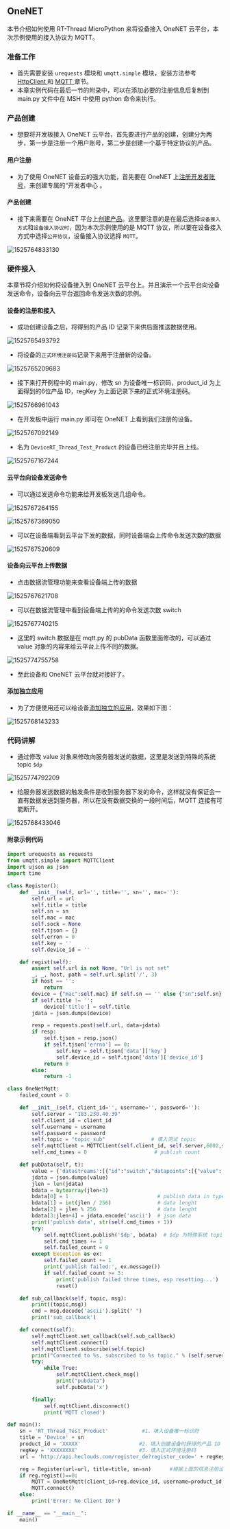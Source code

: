 ## OneNET

本节介绍如何使用 RT-Thread MicroPython 来将设备接入 OneNET 云平台，本次示例使用的接入协议为 MQTT。

### 准备工作

- 首先需要安装 `urequests`  模块和 `umqtt.simple` 模块，安装方法参考 [HttpClient ](./02-HttpClient.md) 和 [MQTT ](./04-MQTT.md) 章节。
- 本章实例代码在最后一节的附录中，可以在添加必要的注册信息后复制到 main.py 文件中在 MSH 中使用 python 命令来执行。

### 产品创建

- 想要将开发板接入 OneNET 云平台，首先要进行产品的创建，创建分为两步，第一步是注册一个用户账号，第二步是创建一个基于特定协议的产品。

#### 用户注册

- 为了使用 OneNET 设备云的强大功能，首先要在 OneNET 上[注册开发者账号](https://open.iot.10086.cn/doc/art436.html#104)，来创建专属的“开发者中心 。

#### 产品创建

- 接下来需要在 OneNET 平台上[创建产品](https://open.iot.10086.cn/doc/art437.html#104)。这里要注意的是在最后选择`设备接入方式`和`设备接入协议时`，因为本次示例使用的是 MQTT 协议，所以要在设备接入方式中选择`公开协议`，设备接入协议选择 `MQTT`。

![1525764833130](../figures/choose_mqtt.png)

### 硬件接入

本章节将介绍如何将设备接入到 OneNET 云平台上。并且演示一个云平台向设备发送命令，设备向云平台返回命令发送次数的示例。

#### 设备的注册和接入

- 成功创建设备之后，将得到的产品 ID 记录下来供后面推送数据使用。

![1525765493792](../figures/get_product_id.png)

- 将设备的`正式环境注册码`记录下来用于注册新的设备。

![1525765209683](../figures/reg_code.png)

- 接下来打开例程中的 main.py，修改 sn 为设备唯一标识码，product_id 为上面得到的6位产品 ID，regKey 为上面记录下来的正式环境注册码。

![1525766961043](../figures/change_code.png)

- 在开发板中运行 main.py 即可在 OneNET 上看到我们注册的设备。

![1525767092149](../figures/run_main.png)

- 名为 `DeviceRT_Thread_Test_Product` 的设备已经注册完毕并且上线。

![1525767167244](../figures/reg_done.png)

#### 云平台向设备发送命令

- 可以通过发送命令功能来给开发板发送几组命令。

![1525767264155](../figures/cmd1.png)

![1525767369050](../figures/cmd2.png)

- 可以在设备端看到云平台下发的数据，同时设备端会上传命令发送次数的数据

![1525767520609](../figures/cmd3.png)

#### 设备向云平台上传数据

- 点击数据流管理功能来查看设备端上传的数据

![1525767621708](../figures/look_data.png)

- 可以在数据流管理中看到设备端上传的的命令发送次数 switch

![1525767740215](../figures/switch.png)

- 这里的 switch 数据是在 mqtt.py 的 pubData 函数里面修改的，可以通过 value 对象的内容来给云平台上传不同的数据。

![1525774755758](../figures/change_pub.png)

- 至此设备和 OneNET 云平台就对接好了。

#### 添加独立应用

- 为了方便使用还可以给设备[添加独立的应用](https://open.iot.10086.cn/doc/art461.html#108)，效果如下图：

![1525768143233](../figures/add_app.png)

### 代码讲解

- 通过修改 value 对象来修改向服务器发送的数据，这里是发送到特殊的系统 topic `$dp`

![1525774792209](../figures/code_review1.png)

- 给服务器发送数据的触发条件是收到服务器下发的命令，这样就没有保证会一直有数据发送到服务器，所以在没有数据交换的一段时间后，MQTT 连接有可能断开。

![1525768433046](../figures/code_review2.png)

#### 附录示例代码

```python
import urequests as requests
from umqtt.simple import MQTTClient
import ujson as json
import time

class Register():
    def __init__(self, url='', title='', sn='', mac=''):
        self.url = url
        self.title = title
        self.sn = sn
        self.mac = mac
        self.sock = None
        self.tjson = {}
        self.erron = 0
        self.key = ''
        self.device_id = ''

    def regist(self):
        assert self.url is not None, "Url is not set"
        _, _, host, path = self.url.split('/', 3)
        if host == '':
            return
        device = {"mac":self.mac} if self.sn == '' else {"sn":self.sn}
        if self.title != '':
            device['title'] = self.title
        jdata = json.dumps(device)

        resp = requests.post(self.url, data=jdata)
        if resp:
            self.tjson = resp.json()
            if self.tjson['errno'] == 0:
                self.key = self.tjson['data']['key']
                self.device_id = self.tjson['data']['device_id']
            return 0
        else:
            return -1

class OneNetMqtt:
    failed_count = 0

    def __init__(self, client_id='', username='', password=''):
        self.server = "183.230.40.39"
        self.client_id = client_id
        self.username = username
        self.password = password
        self.topic = "topic_sub"               # 填入测试 topic
        self.mqttClient = MQTTClient(self.client_id, self.server,6002,self.username,self.password)
        self.cmd_times = 0                      # publish count

    def pubData(self, t):
        value = {'datastreams':[{"id":"switch","datapoints":[{"value": self.cmd_times }]}]}
        jdata = json.dumps(value)
        jlen = len(jdata)
        bdata = bytearray(jlen+3)
        bdata[0] = 1                             # publish data in type of json
        bdata[1] = int(jlen / 256)               # data lenght
        bdata[2] = jlen % 256                    # data lenght
        bdata[3:jlen+4] = jdata.encode('ascii')  # json data
        print('publish data', str(self.cmd_times + 1))
        try:
            self.mqttClient.publish('$dp', bdata)  # $dp 为特殊系统 topic，可以通过这个 topic 给系统推送信息,但是不能订阅这个 topic
            self.cmd_times += 1
            self.failed_count = 0
        except Exception as ex:
            self.failed_count += 1
            print('publish failed:', ex.message())
            if self.failed_count >= 3:
                print('publish failed three times, esp resetting...')
                reset()

    def sub_callback(self, topic, msg):
        print((topic,msg))
        cmd = msg.decode('ascii').split(" ")
        print('sub_callback')

    def connect(self):
        self.mqttClient.set_callback(self.sub_callback)
        self.mqttClient.connect()
        self.mqttClient.subscribe(self.topic)
        print("Connected to %s, subscribed to %s topic." % (self.server, self.topic))
        try:
            while True:
                self.mqttClient.check_msg()
                print("pubdata")
                self.pubData('x')

        finally:
            self.mqttClient.disconnect()
            print('MQTT closed')

def main():
    sn = 'RT_Thread_Test_Product'           #1、填入设备唯一标识符
    title = 'Device' + sn 
    product_id = 'XXXXX'                   #2、填入创建设备时获得的产品 ID
    regKey = 'XXXXXXXX'                    #3、填入正式环境注册码
    url = 'http://api.heclouds.com/register_de?register_code=' + regKey

    reg = Register(url=url, title=title, sn=sn)      #根据上面的信息注册设备，如果已经注册不再重复注册
    if reg.regist()==0:
        MQTT = OneNetMqtt(client_id=reg.device_id, username=product_id, password=reg.key) #开启 MQTT 服务
        MQTT.connect()
    else:
        print('Error: No Client ID!')

if __name__ == "__main__":
    main()
```
